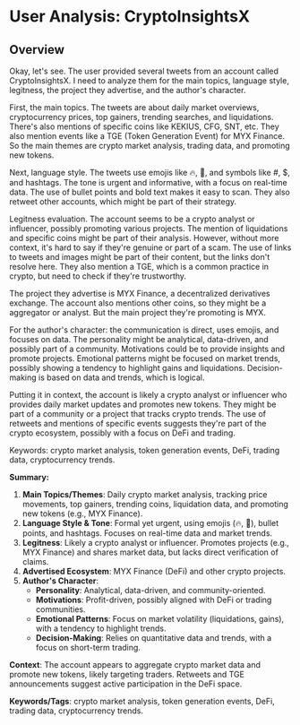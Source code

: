 # User Analysis: CryptoInsightsX

## Overview

<think>
Okay, let's see. The user provided several tweets from an account called CryptoInsightsX. I need to analyze them for the main topics, language style, legitness, the project they advertise, and the author's character.

First, the main topics. The tweets are about daily market overviews, cryptocurrency prices, top gainers, trending searches, and liquidations. There's also mentions of specific coins like KEKIUS, CFG, SNT, etc. They also mention events like a TGE (Token Generation Event) for MYX Finance. So the main themes are crypto market analysis, trading data, and promoting new tokens.

Next, language style. The tweets use emojis like 🔥, 📢, and symbols like #, $, and hashtags. The tone is urgent and informative, with a focus on real-time data. The use of bullet points and bold text makes it easy to scan. They also retweet other accounts, which might be part of their strategy.

Legitness evaluation. The account seems to be a crypto analyst or influencer, possibly promoting various projects. The mention of liquidations and specific coins might be part of their analysis. However, without more context, it's hard to say if they're genuine or part of a scam. The use of links to tweets and images might be part of their content, but the links don't resolve here. They also mention a TGE, which is a common practice in crypto, but need to check if they're trustworthy.

The project they advertise is MYX Finance, a decentralized derivatives exchange. The account also mentions other coins, so they might be a aggregator or analyst. But the main project they're promoting is MYX.

For the author's character: the communication is direct, uses emojis, and focuses on data. The personality might be analytical, data-driven, and possibly part of a community. Motivations could be to provide insights and promote projects. Emotional patterns might be focused on market trends, possibly showing a tendency to highlight gains and liquidations. Decision-making is based on data and trends, which is logical.

Putting it in context, the account is likely a crypto analyst or influencer who provides daily market updates and promotes new tokens. They might be part of a community or a project that tracks crypto trends. The use of retweets and mentions of specific events suggests they're part of the crypto ecosystem, possibly with a focus on DeFi and trading.

Keywords: crypto market analysis, token generation events, DeFi, trading data, cryptocurrency trends.
</think>

**Summary:**  
1. **Main Topics/Themes**: Daily crypto market analysis, tracking price movements, top gainers, trending coins, liquidation data, and promoting new tokens (e.g., MYX Finance).  
2. **Language Style & Tone**: Formal yet urgent, using emojis (🔥, 📢), bullet points, and hashtags. Focuses on real-time data and market trends.  
3. **Legitness**: Likely a crypto analyst or influencer. Promotes projects (e.g., MYX Finance) and shares market data, but lacks direct verification of claims.  
4. **Advertised Ecosystem**: MYX Finance (DeFi) and other crypto projects.  
5. **Author's Character**:  
   - **Personality**: Analytical, data-driven, and community-oriented.  
   - **Motivations**: Profit-driven, possibly aligned with DeFi or trading communities.  
   - **Emotional Patterns**: Focus on market volatility (liquidations, gains), with a tendency to highlight trends.  
   - **Decision-Making**: Relies on quantitative data and trends, with a focus on short-term trading.  

**Context**: The account appears to aggregate crypto market data and promote new tokens, likely targeting traders. Retweets and TGE announcements suggest active participation in the DeFi space.  

**Keywords/Tags**: crypto market analysis, token generation events, DeFi, trading data, cryptocurrency trends.